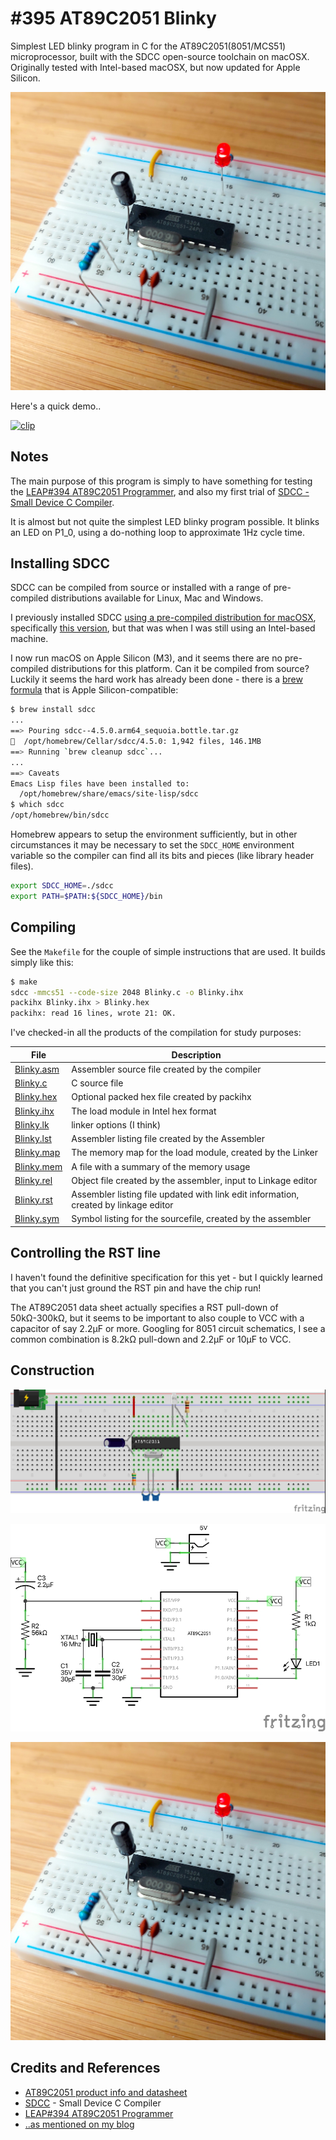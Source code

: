 # #395 AT89C2051 Blinky

Simplest LED blinky program in C for the AT89C2051(8051/MCS51) microprocessor, built with the SDCC open-source toolchain on macOSX.
Originally tested with Intel-based macOSX, but now updated for Apple Silicon.

![Build](./assets/Blinky_build.jpg?raw=true)

Here's a quick demo..

[![clip](https://img.youtube.com/vi/HSkF3Fejx3c/0.jpg)](https://www.youtube.com/watch?v=HSkF3Fejx3c)

## Notes

The main purpose of this program is simply to have something for testing the [LEAP#394 AT89C2051 Programmer](../Programmer/),
and also my first trial of [SDCC - Small Device C Compiler](https://sdcc.sourceforge.net/).

It is almost but not quite the simplest LED blinky program possible.
It blinks an LED on P1_0, using a do-nothing loop to approximate 1Hz cycle time.

## Installing SDCC

SDCC can be compiled from source or installed with a range of pre-compiled distributions available for Linux, Mac and Windows.

I previously installed SDCC [using a pre-compiled distribution for macOSX](https://sdcc.sourceforge.net/snap.php#MacOSX),
specifically
[this version](https://excellmedia.dl.sourceforge.net/project/sdcc/snapshot_builds/i386_universal-apple-macosx/sdcc-snapshot-i386_universal-apple-macosx-20150214-9180.tar.bz2),
but that was when I was still using an Intel-based machine.

I now run macOS on Apple Silicon (M3), and it seems there are no pre-compiled distributions for this platform.
Can it be compiled from source? Luckily it seems the hard work has already been done - there is a [brew formula](https://formulae.brew.sh/formula/sdcc) that is Apple Silicon-compatible:

```sh
$ brew install sdcc
...
==> Pouring sdcc--4.5.0.arm64_sequoia.bottle.tar.gz
🍺  /opt/homebrew/Cellar/sdcc/4.5.0: 1,942 files, 146.1MB
==> Running `brew cleanup sdcc`...
...
==> Caveats
Emacs Lisp files have been installed to:
  /opt/homebrew/share/emacs/site-lisp/sdcc
$ which sdcc
/opt/homebrew/bin/sdcc
```

Homebrew appears to setup the environment sufficiently,
but in other circumstances it may be necessary to set the `SDCC_HOME` environment variable so the compiler can find all its bits and pieces (like library header files).

```sh
export SDCC_HOME=./sdcc
export PATH=$PATH:${SDCC_HOME}/bin
```

## Compiling

See the `Makefile` for the couple of simple instructions that are used. It builds simply like this:

```sh
$ make
sdcc -mmcs51 --code-size 2048 Blinky.c -o Blinky.ihx
packihx Blinky.ihx > Blinky.hex
packihx: read 16 lines, wrote 21: OK.
```

I've checked-in all the products of the compilation for study purposes:

| File       | Description |
|------------|-------------|
| [Blinky.asm](./Blinky.asm) | Assembler source file created by the compiler  |
| [Blinky.c](./Blinky.c)     | C source file |
| [Blinky.hex](./Blinky.hex) | Optional packed hex file created by packihx |
| [Blinky.ihx](./Blinky.ihx) | The load module in Intel hex format |
| [Blinky.lk](./Blinky.lk)   | linker options (I think) |
| [Blinky.lst](./Blinky.lst) | Assembler listing file created by the Assembler |
| [Blinky.map](./Blinky.map) | The memory map for the load module, created by the Linker |
| [Blinky.mem](./Blinky.mem) | A file with a summary of the memory usage |
| [Blinky.rel](./Blinky.rel) | Object file created by the assembler, input to Linkage editor |
| [Blinky.rst](./Blinky.rst) | Assembler listing file updated with link edit information, created by linkage editor  |
| [Blinky.sym](./Blinky.sym) | Symbol listing for the sourcefile, created by the assembler |

## Controlling the RST line

I haven't found the definitive specification for this yet - but I quickly learned that you can't just ground the RST pin
and have the chip run!

The AT89C2051 data sheet actually specifies a RST pull-down of 50kΩ-300kΩ, but it seems to be important to also
couple to VCC with a capacitor of say 2.2µF or more.
Googling for 8051 circuit schematics, I see a common combination is 8.2kΩ pull-down and 2.2µF or 10µF to VCC.

## Construction

![Breadboard](./assets/Blinky_bb.jpg?raw=true)

![Schematic](./assets/Blinky_schematic.jpg?raw=true)

![Build](./assets/Blinky_build.jpg?raw=true)

## Credits and References

* [AT89C2051 product info and datasheet](https://www.microchip.com/wwwproducts/en/AT89c2051)
* [SDCC](https://sdcc.sourceforge.net) - Small Device C Compiler
* [LEAP#394 AT89C2051 Programmer](../Programmer/)
* [..as mentioned on my blog](https://blog.tardate.com/2018/07/leap395-8051-programming-with-sdcc.html)

